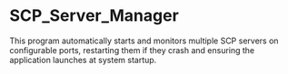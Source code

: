 # SCP_Server_Manager
This program automatically starts and monitors multiple SCP servers on configurable ports, restarting them if they crash and ensuring the application launches at system startup.
